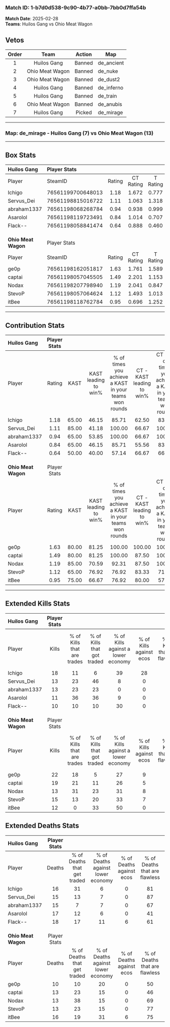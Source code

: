 ### Match ID: 1-b7d0d538-9c90-4b77-a0bb-7bb0d7ffa54b  
**Match Date**: 2025-02-28  
**Teams**: Huilos Gang vs Ohio Meat Wagon  

## Vetos  

| Order | Team | Action | Map |
| :---: | :--: | :----: | --- |
| 1 | Huilos Gang | Banned | de_ancient |
| 2 | Ohio Meat Wagon | Banned | de_nuke |
| 3 | Ohio Meat Wagon | Banned | de_dust2 |
| 4 | Huilos Gang | Banned | de_inferno |
| 5 | Huilos Gang | Banned | de_train |
| 6 | Ohio Meat Wagon | Banned | de_anubis |
| 7 | Huilos Gang | Picked | de_mirage |

---  

### **Map**: de_mirage - Huilos Gang (7) vs Ohio Meat Wagon (13)  
---  

## Box Stats  

| **Huilos Gang**     | Player Stats      |        |           |          |       |       |       |         |        |      |     |
| :- | :- | :-: | :-: | :-: | :-: | :-: | :-: | :-: | :-: | :-: | :-: |
| Player              | SteamID           | Rating | CT Rating | T Rating | KAST  |  ADR  | Kills | Assists | Deaths | K/D  | HS% |
| Ichigo              | 76561199700648013 |  1.18  |   1.672   |  0.777   | 65.00 | 84.9  |  18   |    4    |   16   | 1.13 | 61  |
| Servus_Dei          | 76561198815016722 |  1.11  |   1.063   |  1.318   | 85.00 | 72.8  |  13   |    7    |   15   | 0.87 | 61  |
| abraham1337         | 76561198068268784 |  0.94  |   0.938   |  0.999   | 65.00 | 71.2  |  13   |    2    |   15   | 0.87 | 69  |
| Asarolol            | 76561198119723491 |  0.84  |   1.014   |  0.707   | 65.00 | 74.9  |  11   |    8    |   17   | 0.65 | 63  |
| Flack--             | 76561198058841474 |  0.64  |   0.888   |  0.460   | 50.00 | 68.2  |  10   |    8    |   18   | 0.56 | 40  |
|                     |                   |        |           |          |       |       |       |         |        |      |     |
|                     |                   |        |           |          |       |       |       |         |        |      |     |
|                     |                   |        |           |          |       |       |       |         |        |      |     |
| **Ohio Meat Wagon** | Player Stats      |        |           |          |       |       |       |         |        |      |     |
| Player              | SteamID           | Rating | CT Rating | T Rating | KAST  |  ADR  | Kills | Assists | Deaths | K/D  | HS% |
| ge0p                | 76561198162051817 |  1.63  |   1.761   |  1.589   | 80.00 | 88.0  |  22   |    4    |   10   | 2.20 | 54  |
| captai              | 76561198057045505 |  1.49  |   2.201   |  1.153   | 80.00 | 105.4 |  19   |    7    |   13   | 1.46 | 26  |
| Nodax               | 76561198207798940 |  1.19  |   2.041   |  0.847   | 85.00 | 80.5  |  13   |    7    |   13   | 1.00 | 38  |
| StevoP              | 76561198057064624 |  1.12  |   1.493   |  1.013   | 65.00 | 82.8  |  15   |    3    |   13   | 1.15 | 20  |
| itBee               | 76561198118762784 |  0.95  |   0.696   |  1.252   | 75.00 | 66.6  |  12   |    7    |   16   | 0.75 | 16  |
---  

## Contribution Stats  

| **Huilos Gang**     | Player Stats |       |                      |                                                        |                           |                                                             |                          |                                                            |
| :- | :-: | :-: | :-: | :-: | :-: | :-: | :-: | :-: |
| Player              |    Rating    | KAST  | KAST leading to win% | % of times you achieve a KAST in your teams won rounds | CT - KAST leading to win% | CT - % of times you achieve a KAST in your teams won rounds | T - KAST leading to win% | T - % of times you achieve a KAST in your teams won rounds |
| Ichigo              |     1.18     | 65.00 |        46.15         |                         85.71                          |           62.50           |                            83.33                            |          20.00           |                           100.00                           |
| Servus_Dei          |     1.11     | 85.00 |        41.18         |                         100.00                         |           66.67           |                           100.00                            |          12.50           |                           100.00                           |
| abraham1337         |     0.94     | 65.00 |        53.85         |                         100.00                         |           66.67           |                           100.00                            |          25.00           |                           100.00                           |
| Asarolol            |     0.84     | 65.00 |        46.15         |                         85.71                          |           55.56           |                            83.33                            |          25.00           |                           100.00                           |
| Flack--             |     0.64     | 50.00 |        40.00         |                         57.14                          |           66.67           |                            66.67                            |           0.00           |                            0.00                            |
|                     |              |       |                      |                                                        |                           |                                                             |                          |                                                            |
|                     |              |       |                      |                                                        |                           |                                                             |                          |                                                            |
|                     |              |       |                      |                                                        |                           |                                                             |                          |                                                            |
| **Ohio Meat Wagon** | Player Stats |       |                      |                                                        |                           |                                                             |                          |                                                            |
| Player              |    Rating    | KAST  | KAST leading to win% | % of times you achieve a KAST in your teams won rounds | CT - KAST leading to win% | CT - % of times you achieve a KAST in your teams won rounds | T - KAST leading to win% | T - % of times you achieve a KAST in your teams won rounds |
| ge0p                |     1.63     | 80.00 |        81.25         |                         100.00                         |          100.00           |                           100.00                            |          66.67           |                           100.00                           |
| captai              |     1.49     | 80.00 |        81.25         |                         100.00                         |           87.50           |                           100.00                            |          75.00           |                           100.00                           |
| Nodax               |     1.19     | 85.00 |        70.59         |                         92.31                          |           87.50           |                           100.00                            |          55.56           |                           83.33                            |
| StevoP              |     1.12     | 65.00 |        76.92         |                         76.92                          |           83.33           |                            71.43                            |          71.43           |                           83.33                            |
| itBee               |     0.95     | 75.00 |        66.67         |                         76.92                          |           80.00           |                            57.14                            |          60.00           |                           100.00                           |
---  

## Extended Kills Stats  

| **Huilos Gang**     | Player Stats |                            |                            |                                    |                         |                              |                                 |                                       |                    |           |
| :- | :-: | :-: | :-: | :-: | :-: | :-: | :-: | :-: | :-: | :-: |
| Player              |    Kills     | % of Kills that are trades | % of Kills that got traded | % of Kills against a lower economy | % of Kills against ecos | % of Kills that are flawless | % of Kills that are close duels | % of Kills that are assisted by flash | Pistol Round Kills | AWP Kills |
| Ichigo              |      18      |             11             |             6              |                 39                 |           28            |              72              |               11                |                   0                   |         0          |     3     |
| Servus_Dei          |      13      |             23             |             46             |                 8                  |            0            |              69              |                0                |                   8                   |         0          |     1     |
| abraham1337         |      13      |             23             |             23             |                 0                  |            0            |              46              |                0                |                  15                   |         0          |     3     |
| Asarolol            |      11      |             36             |             36             |                 9                  |            0            |              64              |               18                |                   9                   |         0          |     2     |
| Flack--             |      10      |             10             |             10             |                 30                 |            0            |              70              |                0                |                   0                   |         2          |     0     |
|                     |              |                            |                            |                                    |                         |                              |                                 |                                       |                    |           |
|                     |              |                            |                            |                                    |                         |                              |                                 |                                       |                    |           |
|                     |              |                            |                            |                                    |                         |                              |                                 |                                       |                    |           |
| **Ohio Meat Wagon** | Player Stats |                            |                            |                                    |                         |                              |                                 |                                       |                    |           |
| Player              |    Kills     | % of Kills that are trades | % of Kills that got traded | % of Kills against a lower economy | % of Kills against ecos | % of Kills that are flawless | % of Kills that are close duels | % of Kills that are assisted by flash | Pistol Round Kills | AWP Kills |
| ge0p                |      22      |             18             |             5              |                 27                 |            9            |              73              |                0                |                   0                   |         0          |     4     |
| captai              |      19      |             21             |             11             |                 26                 |            5            |              74              |                5                |                   5                   |         0          |     1     |
| Nodax               |      13      |             31             |             23             |                 31                 |            8            |              54              |                8                |                   0                   |         0          |     3     |
| StevoP              |      15      |             13             |             20             |                 33                 |            7            |              60              |                7                |                   0                   |         11         |     0     |
| itBee               |      12      |             0              |             33             |                 50                 |            0            |              67              |                0                |                   0                   |         9          |     1     |
## Extended Deaths Stats  

| **Huilos Gang**     | Player Stats |                             |                                   |                          |                               |                            |                           |               |
| :- | :-: | :-: | :-: | :-: | :-: | :-: | :-: | :-: |
| Player              |    Deaths    | % of Deaths that get traded | % of Deaths against lower economy | % of Deaths against ecos | % of Deaths that are flawless | % of Deaths that are close | % of Deaths while blinded | Deaths to AWP |
| Ichigo              |      16      |             31              |                 6                 |            0             |              81               |             6              |             0             |       5       |
| Servus_Dei          |      15      |             13              |                 7                 |            0             |              87               |             0              |             0             |       4       |
| abraham1337         |      15      |              7              |                 7                 |            0             |              67               |             0              |             0             |       2       |
| Asarolol            |      17      |             12              |                 6                 |            0             |              41               |             12             |             6             |       3       |
| Flack--             |      18      |             17              |                11                 |            6             |              61               |             0              |             0             |       6       |
|                     |              |                             |                                   |                          |                               |                            |                           |               |
|                     |              |                             |                                   |                          |                               |                            |                           |               |
|                     |              |                             |                                   |                          |                               |                            |                           |               |
| **Ohio Meat Wagon** | Player Stats |                             |                                   |                          |                               |                            |                           |               |
| Player              |    Deaths    | % of Deaths that get traded | % of Deaths against lower economy | % of Deaths against ecos | % of Deaths that are flawless | % of Deaths that are close | % of Deaths while blinded | Deaths to AWP |
| ge0p                |      10      |             10              |                20                 |            0             |              50               |             10             |            20             |       0       |
| captai              |      13      |             23              |                15                 |            0             |              46               |             8              |             8             |       0       |
| Nodax               |      13      |             38              |                15                 |            0             |              69               |             8              |             0             |       1       |
| StevoP              |      13      |             23              |                15                 |            0             |              77               |             0              |             8             |       0       |
| itBee               |      16      |             19              |                31                 |            6             |              75               |             6              |             0             |       1       |
